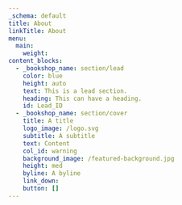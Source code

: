 ```yaml
---
_schema: default
title: About
linkTitle: About
menu:
  main:
    weight:
content_blocks:
  - _bookshop_name: section/lead
    color: blue
    height: auto
    text: This is a lead section.
    heading: This can have a heading.
    id: Lead_ID
  - _bookshop_name: section/cover
    title: A title
    logo_image: /logo.svg
    subtitle: A subtitle
    text: Content
    col_id: warning
    background_image: /featured-background.jpg
    height: med
    byline: A byline
    link_down:
    button: []
---
```

